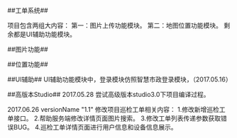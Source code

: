 ##工单系统##

项目包含两组大内容：
第一：图片上传功能模块。
第二：地图位置功能模块。
剩余都是UI辅助功能模块。

##图片功能##

##位置功能##

##UI辅助##
UI辅助功能模块中，登录模块仿照智慧市政登录模块，（2017.05.16）

##高版本Studio##
2017.05.28
尝试高级版本studio3.0下项目编译过程。

2017.06.26
versionName "1.1"
修改项目巡检工单相关内容：
 1.修改新增巡检工单接口。
 2.帮助服务端修改详情页面图片搜索。
 3.修改工单列表传递参数获取错误BUG。
 4.巡检工单详情页面进行用户信息和设备信息展示。
